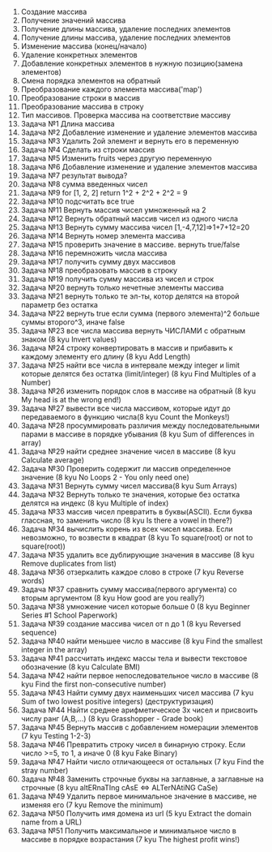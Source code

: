 1.	Создание массива
2.	Получение значений массива
3.	Получение длины массива, удаление последних элементов
4.	Получение длины массива, удаление последних элементов
5.	Изменение массива (конец/начало)
6.	Удаление конкретных элементов
7.	Добавление конкретных элементов в нужную позицию(замена элементов)
8.	Смена порядка элементов на обратный
9.	Преобразование каждого элемента массива('map')
10.	Преобразование строки в массив
11.	Преобразование массива в строку
12.	Тип массивов. Проверка массива на соответствие массиву
13.	Задача №1 Длина массива
14.	Задача №2 Добавление изменение и удаление элементов массива
15.	Задача №3 Удалить 2ой элемент и вернуть его в  переменную
16.	Задача №4 Сделать из строки массив
17.	Задача №5 Изменить fruits через другую переменную
18.	Задача №6 Добавление изменение и удаление элементов массива
19.	Задача №7 результат вывода?
20.	Задача №8 сумма введенных чисел
21.	Задача №9 for [1, 2, 2] return 1^2 + 2^2 + 2^2 = 9
22.	Задача №10 подсчитать все true
23.	Задача №11 Вернуть массив чисел умноженный на 2
24.	Задача №12 Вернуть обратный массив чисел из одного числа
25.	Задача №13 Вернуть сумму массива чисел [1,-4,7,12]=>1+7+12=20
26.	Задача №14 Вернуть номер элемента массива
27.	Задача №15 проверить значение в массиве. вернуть true/false
28.	Задача №16 перемножить числа массива
29.	Задача №17 получить сумму двух массивов
30.	Задача №18 преобразовать массив в строку
31.	Задача №19 получить сумму массива из чисел и строк
32.	Задача №20 вернуть только нечетные элементы массива
33.	Задача №21 вернуть только те эл-ты, котор делятся на второй параметр без остатка
34.	Задача №22 вернуть true если сумма (первого элемента)^2 больше суммы второго^3, иначе false
35.	Задача №23 все числа массива вернуть ЧИСЛАМИ с обратным знаком (8 kyu Invert values)
36.	Задача №24 строку конвертировать в массив и прибавить к каждому элементу его длину (8 kyu Add Length)
37.	Задача №25 найти все числа в интервале между integer и limit которые делятся без остатка (limit/integer) (8 kyu Find Multiples of a Number)
38.	Задача №26 изменить порядок слов в массиве на обратный (8 kyu My head is at the wrong end!)
39.	Задача №27 вывести все числа массивом, которые идут до передаваемого в функцию числа(8 kyu Count the Monkeys!)
40.	Задача №28 просуммировать различия между последовательными парами в массиве в порядке убывания (8 kyu Sum of differences in array)
41.	Задача №29 найти среднее значение чисел в массиве (8 kyu Calculate average)
42.	Задача №30 Проверить содержит ли массив определенное значение (8 kyu No Loops 2 - You only need one)
43.	Задача №31 Вернуть сумму чисел массива(8 kyu Sum Arrays)
44.	Задача №32 Вернуть только те значения, которые без остатка делятся на индекс (8 kyu Multiple of index)
45. Задача №33 массив чисел превратить в буквы(ASCII). Если буква глассная, то заменить число (8 kyu Is there a vowel in there?)
46. Задача №34 вычислить корень из всех чисел массива. Если невозможно, то возвести в квадрат (8 kyu To square(root) or not to square(root))
47. Задача №35 удалить все дублирующие значения в массиве (8 kyu Remove duplicates from list)
48. Задача №36 отзеркалить каждое слово в строке (7 kyu Reverse words)
49. Задача №37 сравнить сумму массива(первого аргумента) со вторым аргументом (8 kyu How good are you really?)
50. Задача №38 умножение чисел которые больше 0 (8 kyu Beginner Series #1 School Paperwork)
51. Задача №39 создание массива чисел от n до 1  (8 kyu Reversed sequence)
52. Задача №40 найти меньшее число в массиве (8 kyu Find the smallest integer in the array) 
53. Задача №41 рассчитать индекс массы тела и вывести текстовое обозначение (8 kyu Calculate BMI)
53. Задача №42 найти первое непоследовательное число в массиве (8 kyu Find the first non-consecutive number)
54. Задача №43 Найти сумму двух наименьших чисел массива (7 kyu Sum of two lowest positive integers) (деструктуризация)
55. Задача №44 Найти среднее арифметическое 3х чисел и присвоить числу ранг (А,В,...) (8 kyu Grasshopper - Grade book)
56. Задача №45 Вернуть массив с добавлением номерации элементов (7 kyu Testing 1-2-3)
57. Задача №46 Превратить строку чисел в бинарную строку. Если число >=5, то 1, а иначе 0 (8 kyu Fake Binary)
58. Задача №47 Найти число отличающееся от остальных (7 kyu Find the stray number)
59. Задача №48 Заменить строчные буквы на заглавные, а заглавные на строчные (8 kyu altERnaTIng cAsE <=> ALTerNAtiNG CaSe)
60. Задача №49 Удалить первое минимальное значение в массиве, не изменяя его (7 kyu Remove the minimum)
61. Задача №50 Получить имя домена из url (5 kyu Extract the domain name from a URL)
62. Задача №51 Получить максимальное и минимальное число в массиве в порядке возрастания (7 kyu The highest profit wins!)









